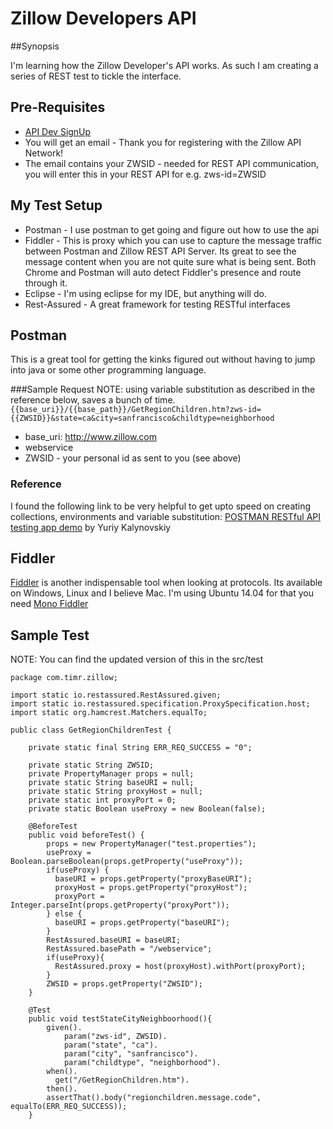 # Zillow Developers API

##Synopsis

I'm learning how the Zillow Developer's API works. As such I am creating a series of REST test to tickle the interface.

## Pre-Requisites 
* [API Dev SignUp](https://www.zillow.com/webservice/Registration.htm)
* You will get an email - Thank you for registering with the Zillow API Network! 
* The email contains your ZWSID - needed for REST API communication, you will enter this in your REST API for e.g. zws-id=ZWSID

## My Test Setup
* Postman - I use postman to get going and figure out how to use the api
* Fiddler - This is proxy which you can use to capture the message traffic between Postman and Zillow REST API Server. Its great to see the message content when you are not quite sure what is being sent. Both Chrome and Postman will auto detect Fiddler's presence and route through it. 
* Eclipse - I'm using eclipse for my IDE, but anything will do.
* Rest-Assured - A great framework for testing RESTful interfaces

## Postman
This is a great tool for getting the kinks figured out without having to jump into java or some other programming language. 

###Sample Request
NOTE: using variable substitution as described in the reference below, saves a bunch of time.
`{{base_uri}}/{{base_path}}/GetRegionChildren.htm?zws-id={{ZWSID}}&state=ca&city=sanfrancisco&childtype=neighborhood`

* base_uri: http://www.zillow.com
* webservice
* ZWSID - your personal id as sent to you (see above)

### Reference
I found the following link to be very helpful to get upto speed on creating collections, environments and variable substitution: [POSTMAN RESTful API testing app demo](https://www.youtube.com/watch?v=O6la-NJYiu8) by Yuriy Kalynovskiy

## Fiddler
[Fiddler](http://www.telerik.com/fiddler) is another indispensable tool when looking at protocols. Its available on Windows, Linux and I believe Mac. I'm using Ubuntu 14.04 for that you need [Mono Fiddler](http://fiddler.wikidot.com/mono)


## Sample Test
NOTE: You can find the updated version of this in the src/test

    package com.timr.zillow;
    
    import static io.restassured.RestAssured.given;
    import static io.restassured.specification.ProxySpecification.host;
    import static org.hamcrest.Matchers.equalTo;
      
    public class GetRegionChildrenTest {
        
        private static final String ERR_REQ_SUCCESS = "0";
    
        private static String ZWSID;
        private PropertyManager props = null;
        private static String baseURI = null;
        private static String proxyHost = null;
        private static int proxyPort = 0;
        private static Boolean useProxy = new Boolean(false);
    
        @BeforeTest
        public void beforeTest() {
            props = new PropertyManager("test.properties");
            useProxy = Boolean.parseBoolean(props.getProperty("useProxy")); 
            if(useProxy) {
              baseURI = props.getProperty("proxyBaseURI");
              proxyHost = props.getProperty("proxyHost");
              proxyPort = Integer.parseInt(props.getProperty("proxyPort"));
            } else {
              baseURI = props.getProperty("baseURI");
            }
            RestAssured.baseURI = baseURI;
            RestAssured.basePath = "/webservice";
            if(useProxy){
              RestAssured.proxy = host(proxyHost).withPort(proxyPort);
            }
            ZWSID = props.getProperty("ZWSID");
        }
        
        @Test
        public void testStateCityNeighboorhood(){
            given(). 
                param("zws-id", ZWSID). 
                param("state", "ca"). 
                param("city", "sanfrancisco"). 
                param("childtype", "neighborhood"). 
            when().
              get("/GetRegionChildren.htm"). 
            then().
            assertThat().body("regionchildren.message.code", equalTo(ERR_REQ_SUCCESS));
        }



